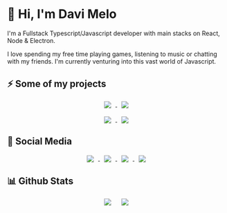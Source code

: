 # 👋 Hi, I'm Davi Melo

I'm a Fullstack Typescript/Javascript developer with main stacks on React, Node & Electron.

I love spending my free time playing games, listening to music or chatting with my friends. I'm currently venturing into this vast world of Javascript.

## ⚡ Some of my projects

<div align="center">
  <a href="https://github.com/DaviZMelo/github-api-react">
    <img align="center" src="https://github-readme-stats.vercel.app/api/pin/?username=DaviZMelo&repo=github-api-react&theme=vision-friendly-dark" hspace="10"/>
  </a>
  <a href="https://github.com/DaviZMelo/ecoleta">
    <img align="center" src="https://github-readme-stats.vercel.app/api/pin/?username=DaviZMelo&repo=ecoleta&theme=vision-friendly-dark" hspace="10"/>
  </a>
  <br /><br />
  <a href="https://github.com/DaviZMelo/solid-api">
    <img align="center" src="https://github-readme-stats.vercel.app/api/pin/?username=DaviZMelo&repo=solid-api&theme=vision-friendly-dark" hspace="10"/>
  </a>
  <a href="https://github.com/DaviZMelo/react-darktheme">
    <img align="center" src="https://github-readme-stats.vercel.app/api/pin/?username=DaviZMelo&repo=react-darktheme&theme=vision-friendly-dark" hspace="10"/>
  </a>
</div>

## 📱 Social Media

<p align="center">
    <a href="https://wa.me/5511964945942">
      <img align="center" src="https://img.shields.io/badge/WhatsApp-25D366?style=for-the-badge&logo=whatsapp&logoColor=white" hspace="10"/>
    </a>
    <a href="https://discord.com/users/488483416959090690">
      <img align="center" src="https://img.shields.io/badge/Discord-7289DA?style=for-the-badge&logo=discord&logoColor=white" hspace="10"/>
    </a>
    <a href="https://twitter.com/m3l0t">
      <img align="center" src="https://img.shields.io/badge/Twitter-1DA1F2?style=for-the-badge&logo=twitter&logoColor=white" hspace="10"/>
    </a>
    <a href="https://www.npmjs.com/~davizmelo">
      <img align="center" src="https://img.shields.io/badge/npm-CB3837?style=for-the-badge&logo=npm&logoColor=white" hspace="10"/>
    </a>
</p>


## 📊 Github Stats

<div align="center">
  <img align="center" src="https://github-readme-stats.vercel.app/api/top-langs/?username=DaviZMelo&theme=vision-friendly-dark" hspace="10"/>
  <img align="center" src="https://github-readme-stats.vercel.app/api?username=DaviZMelo&theme=vision-friendly-dark" hspace="10"/>
</div>






<!--
**DaviZMelo/DaviZMelo** is a ✨ _special_ ✨ repository because its `README.md` (this file) appears on your GitHub profile.

Here are some ideas to get you started:

- 🔭 I’m currently working on ...
- 🌱 I’m currently learning ...
- 👯 I’m looking to collaborate on ...
- 🤔 I’m looking for help with ...
- 💬 Ask me about ...
- 📫 How to reach me: ...
- 😄 Pronouns: ...
- ⚡ Fun fact: ...
-->
